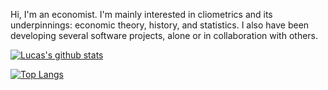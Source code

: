 Hi, I'm an economist. I'm mainly interested in cliometrics and its underpinnings: economic theory, history, and statistics. I also have been developing several software projects, alone or in collaboration with others.

[![Lucas's github stats](https://github-readme-stats.vercel.app/api?username=lucascr91)](https://github.com/anuraghazra/github-readme-stats)

[![Top Langs](https://github-readme-stats.vercel.app/api/top-langs/?username=lucascr91&hide=jupyter-notebook&layout=compact)](https://github.com/anuraghazra/github-readme-stats)
